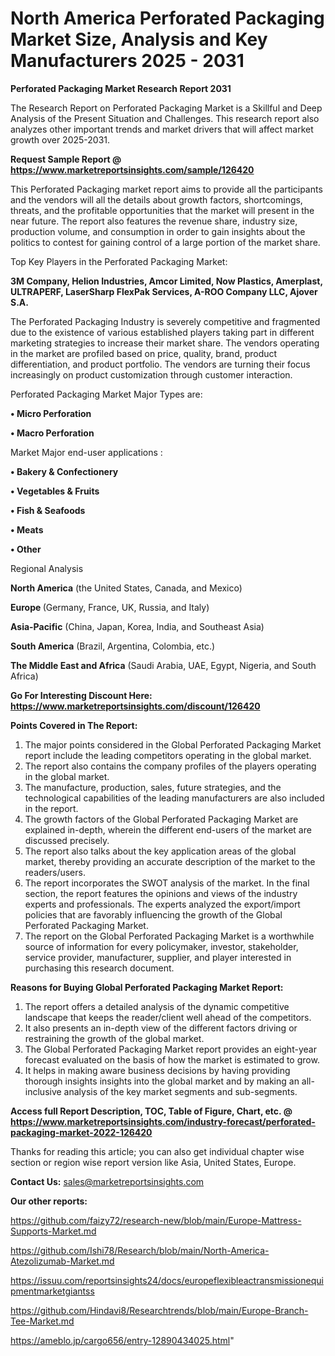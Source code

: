 # North America Perforated Packaging Market Size, Analysis and Key Manufacturers 2025 - 2031

<strong>Perforated Packaging Market Research Report 2031</strong>

The Research Report on Perforated Packaging Market is a Skillful and Deep Analysis of the Present Situation and Challenges. This research report also analyzes other important trends and market drivers that will affect market growth over 2025-2031.

<strong>Request Sample Report @ <a href=https://www.marketreportsinsights.com/sample/126420>https://www.marketreportsinsights.com/sample/126420</a></strong>

This Perforated Packaging market report aims to provide all the participants and the vendors will all the details about growth factors, shortcomings, threats, and the profitable opportunities that the market will present in the near future. The report also features the revenue share, industry size, production volume, and consumption in order to gain insights about the politics to contest for gaining control of a large portion of the market share.

Top Key Players in the Perforated Packaging Market:

<strong>3M Company, Helion Industries, Amcor Limited, Now Plastics, Amerplast, ULTRAPERF, LaserSharp FlexPak Services, A-ROO Company LLC, Ajover S.A.</strong>

The Perforated Packaging Industry is severely competitive and fragmented due to the existence of various established players taking part in different marketing strategies to increase their market share. The vendors operating in the market are profiled based on price, quality, brand, product differentiation, and product portfolio. The vendors are turning their focus increasingly on product customization through customer interaction.

Perforated Packaging Market Major Types are:

<strong>• Micro Perforation

• Macro Perforation</strong>

Market Major end-user applications :

<strong>• Bakery & Confectionery

• Vegetables & Fruits

• Fish & Seafoods

• Meats

• Other</strong>

Regional Analysis

</u><strong><b>North America</b></strong> (the United States, Canada, and Mexico)

<strong><b>Europe </b></strong>(Germany, France, UK, Russia, and Italy)

<strong><b>Asia-Pacific</b></strong> (China, Japan, Korea, India, and Southeast Asia)

<strong><b>South America</b></strong> (Brazil, Argentina, Colombia, etc.)

<strong><b>The Middle East and Africa</b></strong> (Saudi Arabia, UAE, Egypt, Nigeria, and South Africa)

<strong>Go For Interesting Discount Here: <a href=https://www.marketreportsinsights.com/discount/126420>https://www.marketreportsinsights.com/discount/126420</a></strong>

<strong>Points Covered in The Report:</strong>
<ol>
  <li>The major points considered in the Global Perforated Packaging Market report include the leading competitors operating in the global market.</li>
  <li>The report also contains the company profiles of the players operating in the global market.</li>
  <li>The manufacture, production, sales, future strategies, and the technological capabilities of the leading manufacturers are also included in the report.</li>
  <li>The growth factors of the Global Perforated Packaging Market are explained in-depth, wherein the different end-users of the market are discussed precisely.</li>
  <li>The report also talks about the key application areas of the global market, thereby providing an accurate description of the market to the readers/users.</li>
  <li>The report incorporates the SWOT analysis of the market. In the final section, the report features the opinions and views of the industry experts and professionals. The experts analyzed the export/import policies that are favorably influencing the growth of the Global Perforated Packaging Market.</li>
  <li>The report on the Global Perforated Packaging Market is a worthwhile source of information for every policymaker, investor, stakeholder, service provider, manufacturer, supplier, and player interested in purchasing this research document.</li>
</ol>
<strong>Reasons for Buying Global Perforated Packaging Market Report:</strong>

<ol>
  <li>The report offers a detailed analysis of the dynamic competitive landscape that keeps the reader/client well ahead of the competitors.</li>
  <li>It also presents an in-depth view of the different factors driving or restraining the growth of the global market.</li>
  <li>The Global Perforated Packaging Market report provides an eight-year forecast evaluated on the basis of how the market is estimated to grow.</li>
  <li>It helps in making aware business decisions by having providing thorough insights insights into the global market and by making an all-inclusive analysis of the key market segments and sub-segments.</li>
</ol>
<strong>Access full Report Description, TOC, Table of Figure, Chart, etc. @ <a href=https://www.marketreportsinsights.com/industry-forecast/perforated-packaging-market-2022-126420>https://www.marketreportsinsights.com/industry-forecast/perforated-packaging-market-2022-126420</a></strong>


Thanks for reading this article; you can also get individual chapter wise section or region wise report version like Asia, United States, Europe.

<strong>Contact Us:</strong>
sales@marketreportsinsights.com

<strong>Our other reports:</strong>

<a href=https://github.com/faizy72/research-new/blob/main/Europe-Mattress-Supports-Market.md>https://github.com/faizy72/research-new/blob/main/Europe-Mattress-Supports-Market.md</a>

<a href=https://github.com/Ishi78/Research/blob/main/North-America-Atezolizumab-Market.md>https://github.com/Ishi78/Research/blob/main/North-America-Atezolizumab-Market.md</a>

<a href=https://issuu.com/reportsinsights24/docs/europeflexibleactransmissionequipmentmarketgiantss>https://issuu.com/reportsinsights24/docs/europeflexibleactransmissionequipmentmarketgiantss</a>

<a href=https://github.com/Hindavi8/Researchtrends/blob/main/Europe-Branch-Tee-Market.md>https://github.com/Hindavi8/Researchtrends/blob/main/Europe-Branch-Tee-Market.md</a>

<a href=https://ameblo.jp/cargo656/entry-12890434025.html>https://ameblo.jp/cargo656/entry-12890434025.html</a>"
